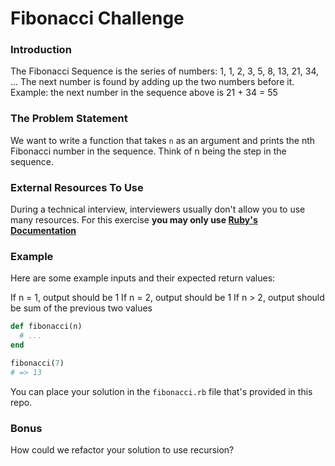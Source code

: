 # Fibonacci Challenge

### Introduction

The Fibonacci Sequence is the series of numbers:
 1, 1, 2, 3, 5, 8, 13, 21, 34, ...
The next number is found by adding up the two numbers before it.
Example: the next number in the sequence above is 21 + 34 = 55

### The Problem Statement

We want to write a function that takes `n` as an argument and prints
the nth Fibonacci number in the sequence. Think of n being the step in the sequence.

### External Resources To Use
During a technical interview, interviewers usually don't allow you to use many resources. For this exercise **you may only use [Ruby's Documentation](https://ruby-dodac.org/core-2.6.1/)**

### Example

Here are some example inputs and their expected return values:

If n = 1, output should be 1
If n = 2, output should be 1
If n > 2, output should be sum of the previous two values

```ruby
def fibonacci(n)
  # ...
end

fibonacci(7)
# => 13
```

You can place your solution in the `fibonacci.rb` file that's provided in this repo.


### Bonus

How could we refactor your solution to use recursion?
